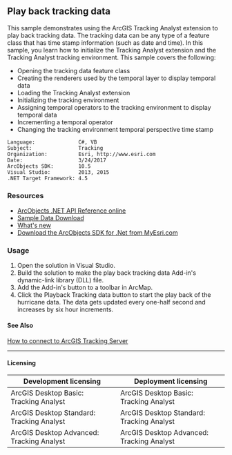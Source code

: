 ## Play back tracking data

  <div xmlns="http://www.w3.org/1999/xhtml">This sample demonstrates using the ArcGIS Tracking Analyst extension to play back tracking data. The tracking data can be any type of a feature class that has time stamp information (such as date and time). In this sample, you learn how to initialize the Tracking Analyst extension and the Tracking Analyst tracking environment. This sample covers the following:</div>

*   Opening the tracking data feature class
*   Creating the renderers used by the temporal layer to display temporal data
*   Loading the Tracking Analyst extension
*   Initializing the tracking environment
*   Assigning temporal operators to the tracking environment to display temporal data
*   Incrementing a temporal operator
*   Changing the tracking environment temporal perspective time stamp   


<!-- TODO: Fill this section below with metadata about this sample-->
```
Language:              C#, VB
Subject:               Tracking
Organization:          Esri, http://www.esri.com
Date:                  3/24/2017
ArcObjects SDK:        10.5
Visual Studio:         2013, 2015
.NET Target Framework: 4.5
```

### Resources

* [ArcObjects .NET API Reference online](http://desktop.arcgis.com/en/arcobjects/latest/net/webframe.htm)  
* [Sample Data Download](../../releases)  
* [What's new](http://desktop.arcgis.com/en/arcobjects/latest/net/webframe.htm#05247c04-bfd9-4e36-ae09-bc6e833c3b14.htm)  
* [Download the ArcObjects SDK for .Net from MyEsri.com](https://my.esri.com/)  

### Usage
1. Open the solution in Visual Studio.  
1. Build the solution to make the play back tracking data Add-in's dynamic-link library (DLL) file.  
1. Add the Add-in's button to a toolbar in ArcMap.  
1. Click the Playback Tracking data button to start the play back of the hurricane data. The data gets updated every one-half second and increases by six hour increments.   







#### See Also  
[How to connect to ArcGIS Tracking Server](http://desktop.arcgis.com/search/?q=How%20to%20connect%20to%20ArcGIS%20Tracking%20Server&p=0&language=en&product=arcobjects-sdk-dotnet&version=&n=15&collection=help)  


---------------------------------

#### Licensing  
| Development licensing | Deployment licensing | 
| ------------- | ------------- | 
| ArcGIS Desktop Basic: Tracking Analyst | ArcGIS Desktop Basic: Tracking Analyst |  
| ArcGIS Desktop Standard: Tracking Analyst | ArcGIS Desktop Standard: Tracking Analyst |  
| ArcGIS Desktop Advanced: Tracking Analyst | ArcGIS Desktop Advanced: Tracking Analyst |  


